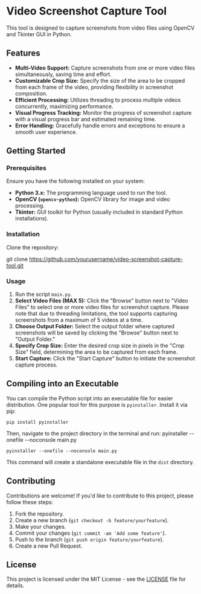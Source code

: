 # Video Screenshot Capture Tool

This tool is designed to capture screenshots from video files using OpenCV and Tkinter GUI in Python.

## Features

- **Multi-Video Support:** Capture screenshots from one or more video files simultaneously, saving time and effort.
- **Customizable Crop Size:** Specify the size of the area to be cropped from each frame of the video, providing flexibility in screenshot composition.
- **Efficient Processing:** Utilizes threading to process multiple videos concurrently, maximizing performance.
- **Visual Progress Tracking:** Monitor the progress of screenshot capture with a visual progress bar and estimated remaining time.
- **Error Handling:** Gracefully handle errors and exceptions to ensure a smooth user experience.

## Getting Started

### Prerequisites

Ensure you have the following installed on your system:

- **Python 3.x:** The programming language used to run the tool.
- **OpenCV (`opencv-python`):** OpenCV library for image and video processing.
- **Tkinter:** GUI toolkit for Python (usually included in standard Python installations).

### Installation

Clone the repository:

git clone https://github.com/yourusername/video-screenshot-capture-tool.git


### Usage

1. Run the script `main.py`.
2. **Select Video Files (MAX 5):** Click the "Browse" button next to "Video Files" to select one or more video files for screenshot capture. Please note that due to threading limitations, the tool supports capturing screenshots from a maximum of 5 videos at a time.
3. **Choose Output Folder:** Select the output folder where captured screenshots will be saved by clicking the "Browse" button next to "Output Folder."
4. **Specify Crop Size:** Enter the desired crop size in pixels in the "Crop Size" field, determining the area to be captured from each frame.
5. **Start Capture:** Click the "Start Capture" button to initiate the screenshot capture process.

## Compiling into an Executable

You can compile the Python script into an executable file for easier distribution. One popular tool for this purpose is `pyinstaller`. Install it via pip:

   ```
   pip install pyinstaller
   ```

Then, navigate to the project directory in the terminal and run: pyinstaller --onefile --noconsole main.py

   ```
   pyinstaller --onefile --noconsole main.py
   ```

This command will create a standalone executable file in the `dist` directory.

## Contributing

Contributions are welcome! If you'd like to contribute to this project, please follow these steps:

1. Fork the repository.
2. Create a new branch (`git checkout -b feature/yourfeature`).
3. Make your changes.
4. Commit your changes (`git commit -am 'Add some feature'`).
5. Push to the branch (`git push origin feature/yourfeature`).
6. Create a new Pull Request.

## License

This project is licensed under the MIT License - see the [LICENSE](LICENSE) file for details.
